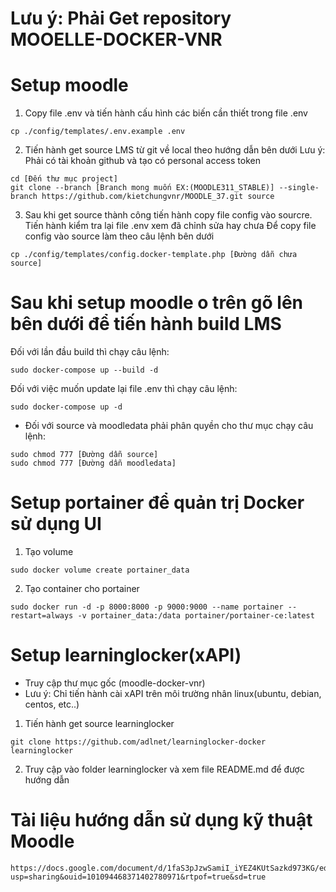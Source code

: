 # Lưu ý: Phải Get repository MOOELLE-DOCKER-VNR

# Setup moodle
1. Copy file .env và tiến hành cấu hình các biến cần thiết trong file .env
```
cp ./config/templates/.env.example .env
```

2. Tiến hành get source LMS từ git về local theo hướng dẫn bên dưới
Lưu ý: Phải có tài khoản github và tạo có personal access token
```
cd [Đến thư mục project]
git clone --branch [Branch mong muốn EX:(MOODLE311_STABLE)] --single-branch https://github.com/kietchungvnr/MOODLE_37.git source
```

3. Sau khi get source thành công tiến hành copy file config vào sourcre. Tiến hành kiểm tra lại file .env xem đã chỉnh sửa hay chưa
Để copy file config vào source làm theo câu lệnh bên dưới
```
cp ./config/templates/config.docker-template.php [Đường dẫn chưa source]
```

# Sau khi setup moodle o trên gõ lên bên dưới để tiến hành build LMS
Đối với lần đầu build thì chạy câu lệnh:
```
sudo docker-compose up --build -d
```

Đối với việc muốn update lại file .env thì chạy câu lệnh:
```
sudo docker-compose up -d
```

* Đối với source và moodledata phải phân quyền cho thư mục chạy câu lệnh:
```
sudo chmod 777 [Đường dẫn source]
sudo chmod 777 [Đường dẫn moodledata]
```

# Setup portainer để quản trị Docker sử dụng UI

1. Tạo volume
```
sudo docker volume create portainer_data
```
2. Tạo container cho portainer
```
sudo docker run -d -p 8000:8000 -p 9000:9000 --name portainer --restart=always -v portainer_data:/data portainer/portainer-ce:latest
```

# Setup learninglocker(xAPI)
* Truy cập thư mục gốc (moodle-docker-vnr)
* Lưu ý: Chỉ tiến hành cài xAPI trên môi trường nhân linux(ubuntu, debian, centos, etc..)

1. Tiến hành get source learninglocker
```
git clone https://github.com/adlnet/learninglocker-docker learninglocker
```
2. Truy cập vào folder learninglocker và xem file README.md để được hướng dẫn

# Tài liệu hướng dẫn sử dụng kỹ thuật Moodle
```
https://docs.google.com/document/d/1faS3pJzwSamiI_iYEZ4KUtSazkd973KG/edit?usp=sharing&ouid=101094468371402780971&rtpof=true&sd=true
```